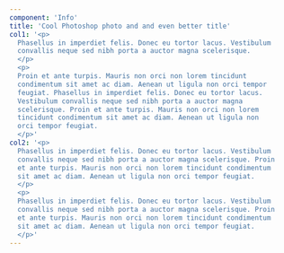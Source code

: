 ```yaml
---
component: 'Info'
title: 'Cool Photoshop photo and and even better title'
col1: '<p>
  Phasellus in imperdiet felis. Donec eu tortor lacus. Vestibulum
  convallis neque sed nibh porta a auctor magna scelerisque.
  </p>
  <p>
  Proin et ante turpis. Mauris non orci non lorem tincidunt
  condimentum sit amet ac diam. Aenean ut ligula non orci tempor
  feugiat. Phasellus in imperdiet felis. Donec eu tortor lacus.
  Vestibulum convallis neque sed nibh porta a auctor magna
  scelerisque. Proin et ante turpis. Mauris non orci non lorem
  tincidunt condimentum sit amet ac diam. Aenean ut ligula non
  orci tempor feugiat.
  </p>'
col2: '<p>
  Phasellus in imperdiet felis. Donec eu tortor lacus. Vestibulum
  convallis neque sed nibh porta a auctor magna scelerisque. Proin
  et ante turpis. Mauris non orci non lorem tincidunt condimentum
  sit amet ac diam. Aenean ut ligula non orci tempor feugiat.
  </p>
  <p>
  Phasellus in imperdiet felis. Donec eu tortor lacus. Vestibulum
  convallis neque sed nibh porta a auctor magna scelerisque. Proin
  et ante turpis. Mauris non orci non lorem tincidunt condimentum
  sit amet ac diam. Aenean ut ligula non orci tempor feugiat.
  </p>'
---
```

